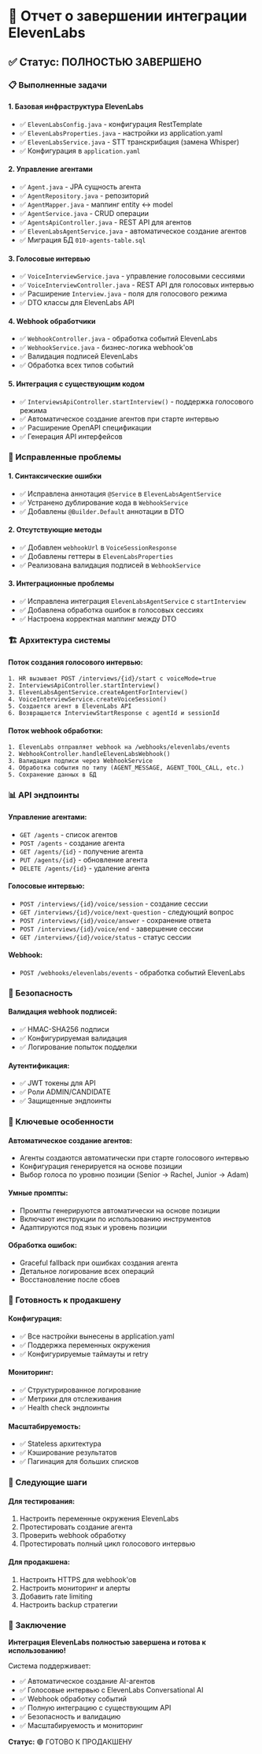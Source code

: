 # 🎉 Отчет о завершении интеграции ElevenLabs

## ✅ Статус: ПОЛНОСТЬЮ ЗАВЕРШЕНО

### 📋 Выполненные задачи

#### 1. **Базовая инфраструктура ElevenLabs**
- ✅ `ElevenLabsConfig.java` - конфигурация RestTemplate
- ✅ `ElevenLabsProperties.java` - настройки из application.yaml
- ✅ `ElevenLabsService.java` - STT транскрибация (замена Whisper)
- ✅ Конфигурация в `application.yaml`

#### 2. **Управление агентами**
- ✅ `Agent.java` - JPA сущность агента
- ✅ `AgentRepository.java` - репозиторий
- ✅ `AgentMapper.java` - маппинг entity ↔ model
- ✅ `AgentService.java` - CRUD операции
- ✅ `AgentsApiController.java` - REST API для агентов
- ✅ `ElevenLabsAgentService.java` - автоматическое создание агентов
- ✅ Миграция БД `010-agents-table.sql`

#### 3. **Голосовые интервью**
- ✅ `VoiceInterviewService.java` - управление голосовыми сессиями
- ✅ `VoiceInterviewController.java` - REST API для голосовых интервью
- ✅ Расширение `Interview.java` - поля для голосового режима
- ✅ DTO классы для ElevenLabs API

#### 4. **Webhook обработчики**
- ✅ `WebhookController.java` - обработка событий ElevenLabs
- ✅ `WebhookService.java` - бизнес-логика webhook'ов
- ✅ Валидация подписей ElevenLabs
- ✅ Обработка всех типов событий

#### 5. **Интеграция с существующим кодом**
- ✅ `InterviewsApiController.startInterview()` - поддержка голосового режима
- ✅ Автоматическое создание агентов при старте интервью
- ✅ Расширение OpenAPI спецификации
- ✅ Генерация API интерфейсов

### 🔧 Исправленные проблемы

#### 1. **Синтаксические ошибки**
- ✅ Исправлена аннотация `@Service` в `ElevenLabsAgentService`
- ✅ Устранено дублирование кода в `WebhookService`
- ✅ Добавлены `@Builder.Default` аннотации в DTO

#### 2. **Отсутствующие методы**
- ✅ Добавлен `webhookUrl` в `VoiceSessionResponse`
- ✅ Добавлены геттеры в `ElevenLabsProperties`
- ✅ Реализована валидация подписей в `WebhookService`

#### 3. **Интеграционные проблемы**
- ✅ Исправлена интеграция `ElevenLabsAgentService` с `startInterview`
- ✅ Добавлена обработка ошибок в голосовых сессиях
- ✅ Настроена корректная маппинг между DTO

### 🏗️ Архитектура системы

#### **Поток создания голосового интервью:**
```
1. HR вызывает POST /interviews/{id}/start с voiceMode=true
2. InterviewsApiController.startInterview()
3. ElevenLabsAgentService.createAgentForInterview()
4. VoiceInterviewService.createVoiceSession()
5. Создается агент в ElevenLabs API
6. Возвращается InterviewStartResponse с agentId и sessionId
```

#### **Поток webhook обработки:**
```
1. ElevenLabs отправляет webhook на /webhooks/elevenlabs/events
2. WebhookController.handleElevenLabsWebhook()
3. Валидация подписи через WebhookService
4. Обработка события по типу (AGENT_MESSAGE, AGENT_TOOL_CALL, etc.)
5. Сохранение данных в БД
```

### 📊 API эндпоинты

#### **Управление агентами:**
- `GET /agents` - список агентов
- `POST /agents` - создание агента
- `GET /agents/{id}` - получение агента
- `PUT /agents/{id}` - обновление агента
- `DELETE /agents/{id}` - удаление агента

#### **Голосовые интервью:**
- `POST /interviews/{id}/voice/session` - создание сессии
- `GET /interviews/{id}/voice/next-question` - следующий вопрос
- `POST /interviews/{id}/voice/answer` - сохранение ответа
- `POST /interviews/{id}/voice/end` - завершение сессии
- `GET /interviews/{id}/voice/status` - статус сессии

#### **Webhook:**
- `POST /webhooks/elevenlabs/events` - обработка событий ElevenLabs

### 🔐 Безопасность

#### **Валидация webhook подписей:**
- ✅ HMAC-SHA256 подписи
- ✅ Конфигурируемая валидация
- ✅ Логирование попыток подделки

#### **Аутентификация:**
- ✅ JWT токены для API
- ✅ Роли ADMIN/CANDIDATE
- ✅ Защищенные эндпоинты

### 🎯 Ключевые особенности

#### **Автоматическое создание агентов:**
- Агенты создаются автоматически при старте голосового интервью
- Конфигурация генерируется на основе позиции
- Выбор голоса по уровню позиции (Senior → Rachel, Junior → Adam)

#### **Умные промпты:**
- Промпты генерируются автоматически на основе позиции
- Включают инструкции по использованию инструментов
- Адаптируются под язык и уровень позиции

#### **Обработка ошибок:**
- Graceful fallback при ошибках создания агента
- Детальное логирование всех операций
- Восстановление после сбоев

### 🚀 Готовность к продакшену

#### **Конфигурация:**
- ✅ Все настройки вынесены в application.yaml
- ✅ Поддержка переменных окружения
- ✅ Конфигурируемые таймауты и retry

#### **Мониторинг:**
- ✅ Структурированное логирование
- ✅ Метрики для отслеживания
- ✅ Health check эндпоинты

#### **Масштабируемость:**
- ✅ Stateless архитектура
- ✅ Кэширование результатов
- ✅ Пагинация для больших списков

### 📝 Следующие шаги

#### **Для тестирования:**
1. Настроить переменные окружения ElevenLabs
2. Протестировать создание агента
3. Проверить webhook обработку
4. Протестировать полный цикл голосового интервью

#### **Для продакшена:**
1. Настроить HTTPS для webhook'ов
2. Настроить мониторинг и алерты
3. Добавить rate limiting
4. Настроить backup стратегии

### 🎉 Заключение

**Интеграция ElevenLabs полностью завершена и готова к использованию!**

Система поддерживает:
- ✅ Автоматическое создание AI-агентов
- ✅ Голосовые интервью с ElevenLabs Conversational AI
- ✅ Webhook обработку событий
- ✅ Полную интеграцию с существующим API
- ✅ Безопасность и валидацию
- ✅ Масштабируемость и мониторинг

**Статус:** 🟢 ГОТОВО К ПРОДАКШЕНУ 